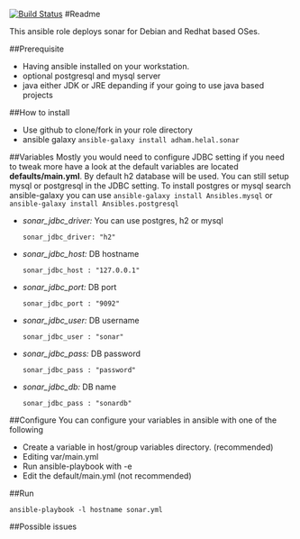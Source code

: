 [![Build Status](https://travis-ci.org/babineaum/ansible-sonar.svg?branch=master)](https://travis-ci.org/babineaum/ansible-sonar)
#Readme

This ansible role deploys sonar for Debian and Redhat based OSes.

##Prerequisite
* Having ansible installed on your workstation. 
* optional postgresql and mysql server
* java either JDK or JRE depanding if your going to use java based projects

##How to install
* Use github to clone/fork in your role directory
* ansible galaxy ```ansible-galaxy install adham.helal.sonar```

##Variables 
  Mostly you would need to configure JDBC setting if you need to tweak more have a look at the default variables are located **defaults/main.yml**. By default h2 database will be used. You can still setup mysql or postgresql in the JDBC setting. 
  To install postgres or mysql search ansible-galaxy you can use ```ansible-galaxy install Ansibles.mysql``` or ```ansible-galaxy install Ansibles.postgresql``` 

  - *sonar_jdbc_driver:*  You can use postgres, h2 or mysql

    ```sonar_jdbc_driver: "h2"```

  - *sonar_jdbc_host:* DB hostname

    ```sonar_jdbc_host : "127.0.0.1"```
  
  - *sonar_jdbc_port:* DB port

    ```sonar_jdbc_port : "9092"```
  
  - *sonar_jdbc_user:* DB username 

    ```sonar_jdbc_user : "sonar"```

  - *sonar_jdbc_pass:* DB password 

    ```sonar_jdbc_pass : "password"```

  - *sonar_jdbc_db:* DB name

    ```sonar_jdbc_pass : "sonardb"```


##Configure
You can configure your variables in ansible with one of the following

 * Create a variable in host/group variables directory. (recommended)
 * Editing var/main.yml
 * Run ansible-playbook with -e
 * Edit the default/main.yml (not recommended)

##Run
    
  ```ansible-playbook -l hostname sonar.yml```

##Possible issues

